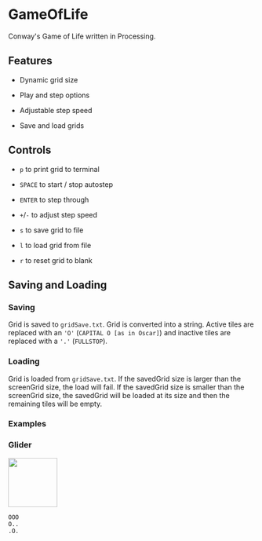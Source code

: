 # GameOfLife

Conway's Game of Life written in Processing.

## Features

- Dynamic grid size

- Play and step options

- Adjustable step speed

- Save and load grids

## Controls

- ```p``` to print grid to terminal

- ```SPACE``` to start / stop autostep

- ```ENTER``` to step through

- ```+```/```-``` to adjust step speed

- ```s``` to save grid to file

- ```l``` to load grid from file

- ```r``` to reset grid to blank

## Saving and Loading

### Saving

Grid is saved to ```gridSave.txt```. Grid is converted into a string. Active tiles are replaced with an ```'O'``` (```CAPITAL O [as in Oscar]```) and inactive tiles are replaced with a ```'.'``` (```FULLSTOP```).

### Loading

Grid is loaded from ```gridSave.txt```. If the savedGrid size is larger than the screenGrid size, the load will fail. If the savedGrid size is smaller than the screenGrid size, the savedGrid will be loaded at its size and then the remaining tiles will be empty.

### Examples

### Glider

<img src="https://harry-whitehorn.github.io/images/glider.gif" width="100" height="100" />

```text
OOO
O..
.O.
```
